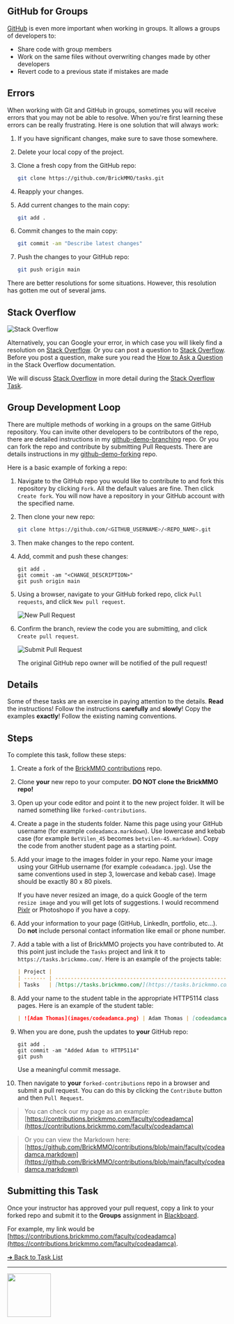 <style>@import url("//readme.codeadam.ca/readme.css");</style>

## GitHub for Groups

[GitHub](https://github.com/) is even more important when working in groups. It allows a groups of developers to:

- Share code with group members
- Work on the same files without overwriting changes made by other developers
- Revert code to a previous state if mistakes are made

## Errors

When working with Git and GitHub in groups, sometimes you will receive errors that you may not be able to resolve. When you're first learning these errors can be really frustrating. Here is one solution that will always work:

1. If you have significant changes, make sure to save those somewhere.
2. Delete your local copy of the project.
3. Clone a fresh copy from the GitHub repo:

   ```sh
   git clone https://github.com/BrickMMO/tasks.git
   ```

4. Reapply your changes.
5. Add current changes to the main copy:

   ```sh
   git add .
   ```

6. Commit changes to the main copy:

   ```sh
   git commit -am "Describe latest changes"
   ```

7. Push the changes to your GitHub repo:

   ```sh
   git push origin main
   ```

There are better resolutions for some situations. However, this resolution has gotten me out of several jams.

## Stack Overflow

![Stack Overflow](images/logo-stack-overflow.png)

Alternatively, you can Google your error, in which case you will likely find a resolution on [Stack Overflow](https://stackoverflow.com/). Or you can post a question to [Stack Overflow](https://stackoverflow.com/). Before you post a question, make sure you read the [How to Ask a Question](https://stackoverflow.com/help/how-to-ask) in the Stack Overflow documentation.

We will discuss [Stack Overflow](https://stackoverflow.com/) in more detail during the [Stack Overflow Task](stack-overflow).

## Group Development Loop

There are multiple methods of working in a groups on the same GitHub repository. You can invite other developers to be contributors of the repo, there are detailed instructions in my [github-demo-branching](https://github.com/codeadamca/github-demo-branching) repo. Or you can fork the repo and contribute by submitting Pull Requests. There are details instructions in my [github-demo-forking](https://github.com/codeadamca/github-demo-forking) repo.

Here is a basic example of forking a repo:

1. Navigate to the GitHub repo you would like to contribute to and fork this repository by clicking `Fork`. All the default values are fine. Then click `Create fork`. You will now have a repository in your GitHub account with the specified name.
2. Then clone your new repo:

   ```sh
   git clone https://github.com/<GITHUB_USERNAME>/<REPO_NAME>.git
   ```

3. Then make changes to the repo content.
4. Add, commit and push these changes:
   
   ```
   git add .
   git commit -am "<CHANGE_DESCRIPTION>"
   git push origin main
   ```

5. Using a browser, navigate to your GitHub forked repo, click `Pull requests`, and click `New pull request`.

   ![New Pull Request](images/screenshot-pull-request.png)

6. Confirm the branch, review the code you are submitting, and click `Create pull request`.

   ![Submit Pull Request](images/screenshot-pull-submit.png)

   The original GitHub repo owner will be notified of the pull request!

## Details

Some of these tasks are an exercise in paying attention to the details. **Read** the instructions! Follow the instructions **carefully** and **slowly**! Copy the examples **exactly**! Follow the existing naming conventions.

## Steps

To complete this task, follow these steps:

1. Create a fork of the [BrickMMO contributions](https://github.com/BrickMMO/contributions) repo.

2. Clone **your** new repo to your computer. **DO NOT clone the BrickMMO repo!**

3. Open up your code editor and point it to the new project folder. It will be named something like `forked-contributions`.

4. Create a page in the students folder. Name this page using your GitHub username (for example `codeadamca.markdown`). Use lowercase and kebab case (for example `BetVilen_45` becomes `betvilen-45.markdown`). Copy the code from another student page as a starting point. 

5. Add your image to the images folder in your repo. Name your image using your GitHub username (for example `codeadamca.jpg`). Use the same conventions used in step 3, lowercase and kebab case). Image should be exactly 80 x 80 pixels.
   
   If you have never resized an image, do a quick Google of the term `resize image` and you will get lots of suggestions. I would recommend [Pixlr](https://pixlr.com/) or Photoshopo if you have a copy. 

6. Add your information to your page (GitHub, LinkedIn, portfolio, etc...). Do **not** include personal contact information like email or phone number. 

7. Add a table with a list of BrickMMO projects you have contributed to. At this point just include the `Tasks` project and link it to `https://tasks.brickmmo.com/`. Here is an example of the projects table:

   ```markdown
   | Project |                                                                                  |
   | ------- | -------------------------------------------------------------------------------- |
   | Tasks   | [https://tasks.brickmmo.com/](https://tasks.brickmmo.com/)                       |
   ```

8. Add your name to the student table in the appropriate HTTP5114 class pages. Here is an example of the student table:

   ```markdown
   | ![Adam Thomas](images/codeadamca.png) | Adam Thomas | [codeadamca](students/codeadamca) |
   ```

9. When you are done, push the updates to **your** GitHub repo:

    ```
    git add .
    git commit -am "Added Adam to HTTP5114"
    git push
    ```

    Use a meaningful commit message.

10. Then navigate to **your** `forked-contributions` repo in a browser and submit a pull request. You can do this by clicking the `Contribute` button and then `Pull Request`.

> You can check our my page as an example:  
> [https://contributions.brickmmo.com/faculty/codeadamca](https://contributions.brickmmo.com/faculty/codeadamca)

> Or you can view the Markdown here:  
> [https://github.com/BrickMMO/contributions/blob/main/faculty/codeadamca.markdown](https://github.com/BrickMMO/contributions/blob/main/faculty/codeadamca.markdown)

## Submitting this Task

Once your instructor has approved your pull request, copy a link to your forked repo and submit it to the **Groups** assignment in [Blackboard](https://learn.humber.ca/).

For example, my link would be [https://contributions.brickmmo.com/faculty/codeadamca](https://contributions.brickmmo.com/faculty/codeadamca).

[&#10132; Back to Task List](/)

---

<a href="https://brickmmo.com">
<img src="https://brickmmo.com/images/brickmmo-logo-horizontal.jpg" width="100">
</a>
